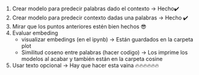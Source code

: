 1. Crear modelo para predecir palabras dado el contexto -> Hecho✔️
2. Crear modelo para predecir contexto dadas una palabras -> Hecho ✔️
3. Mirar que los puntos anteriores estén bien hechos 😎
3. Evaluar embeding
    - visualizar embedings (en el ipynb) -> Están guardados en la carpeta plot
    - Similitud coseno entre palabras (hacer codigo) -> Los imprime los modelos al acabar y también están en la carpeta cosine 
4. Usar texto opcional -> Hay que hacer esta vaina 🔥🔥🔥🔥🔥🔥

